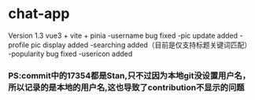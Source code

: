 # chat-app
Version 1.3
vue3 + vite + pinia
-username bug fixed
-pic update added
-profile pic display added
-searching added（目前是仅支持标题关键词匹配）
-popularity bug fixed
-usericon added<br/>
<h3>PS:commit中的17354都是Stan,只不过因为本地git没设置用户名，所以记录的是本地的用户名,这也导致了contribution不显示的问题</h1>

